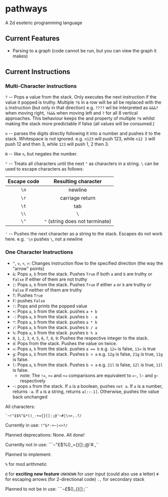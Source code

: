 # pathways

A 2d esoteric programming language

## Current Features

* Parsing to a graph (code cannot be run, but you can view the graph it makes)

## Current Instructions

### Multi-Character instructions

`?` -- Pops a value from the stack. Only executes the next instruction if the value it popped is truthy. Multiple `?`s in a row will be all be replaced with the `&` instruction (but only in that direction) e.g. `????` wil be interpreted as `&&&?` when moving right, `?&&&` when moving left and `?` for all 8 vertical approaches. This behaviour keeps the and property of multiple `?`s whilst making the stack more predictable if false (all values will be consumed.)

`n` -- parses the digits directly following it into a number and pushes it to the stack. Whitespace is not ignored. e.g. `n123` will push 123, while `n12 3` will push 12 and then 3, while `123` will push 1, 2 then 3.

`N` -- like `n`, but negates the number.

`"` -- Treats all characters until the next `"` as characters in a string. `\` can be used to escape characters as follows:

Escape code | Resulting character
:-:|:-:
`\n`|newline
`\r`|carriage return
`\t`|tab
`\\`| `\`
`\"`| `"` (string does not terminate)

`'` -- Pushes the next character as a string to the stack. Escapes do not work here. e.g. `'\n` pushes `\`, not a newline

### One Character Instructions

* `^`, `v`, `<`, `>`: Changes instruction flow to the specified direction (the way the "arrow" points)
* `&`: Pops `a`, `b` from the stack. Pushes `True` if both `a` and `b` are truthy or `False` if either of them are not truthy
* `|`: Pops `a`, `b` from the stack. Pushes `True` if either `a` or `b` are truthy or `False` if neither of them are truthy
* `T`: Pushes `True`
* `F`: pushes `False`
* `!`: Pops and prints the popped value
* `+`: Pops `a`, `b` from the stack. pushes `a + b`
* `-`: Pops `a`, `b` from the stack. pushes `b - a`
* `*`: Pops `a`, `b` from the stack. pushes `a * b`
* `/`: Pops `a`, `b` from the stack. pushes `b / a`
* `%`: Pops `a`, `b` from the stack. pushes `b % a`
* `0`, `1`, `2`, `3`, `4`, `5`, `6`, `7`, `8`, `9`: Pushes the respective integer to the stack.
* `d`: Pops from the stack. Pushes the value on twice.
* `=`: Pops `a`, `b` from the stack. pushes `a == b` e.g. `12=` is false, `11=` is true
* `g`: Pops `a`, `b` from the stack. Pushes `b > a`  e.g. `12g` is false, `21g` is true, `11g` is false.
* `l`: Pops `a`, `b` from the stack. Pushes `b < a`  e.g. `21l` is false, `12l` is true, `11l` is false.
    * note: The `!=`, `>=` and `<=` comparisons are equivalent to `=~`, `l~` and `g~`  respectively
* `~`: pops `a` from the stack. If `a` is a boolean, pushes `not a`. If `a` is a number, returns `-a`. If `a` is a string, returns `a[::-1]`. Otherwise, pushes the value back unchanged


All characters:

`` `¬!"£$%^&*()_-+={}[]:;@'~#|\<>,.?/ ``

Currently in use:
`!^&*-+~|<>?/`

Planned deprecations:
None. All done!

Currently not in use:
```¬"£$%()_={}[]:;@'#\.,``

Planned to implement:

`%` for mod arithmetic

`@` for **exciting new feature**
`UNKNOWN` for user input (could also use a letter)
`#` for escaping arrows (for 2-directional code) 
`.,` for secondary stack

Planned to not be in use:
```¬£$()_{}[]:;``
